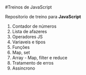 #Treinos de JavaScript

Repositorio de treino para **JavaScript**

1. Contador de números
2. Lista de afazeres
3. Operadores JS
4. Variaveis e tipos
5. Funções
6. Map, set
7. Array - Map, filter e reduce
8. Tratamento de erros
9. Assincrono